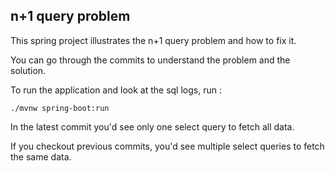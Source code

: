 ## n+1 query problem

This spring project illustrates the n+1 query problem and how to fix it.

You can go through the commits to understand the problem and the solution.

To run the application and look at the sql logs, run :

`./mvnw spring-boot:run`

In the latest commit you'd see only one select query to fetch all data.

If you checkout previous commits, you'd see multiple select queries to
fetch the same data.
